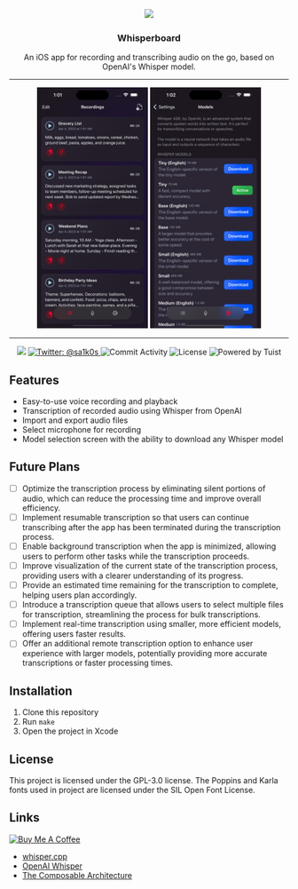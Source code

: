 <div align="center">
  <a href="https://github.com/Saik0s/Whisperboard">
    <img src="App/Resources/Assets.xcassets/AppIcon.appiconset/ios-marketing.png" width="80">
  </a>

  <h3 align="center">Whisperboard</h3>

  <p align="center">
    An iOS app for recording and transcribing audio on the go, based on OpenAI's Whisper model.
  </p>
</div>
<hr />

<div align="center">
<img src=".github/screenshot1.png" width="200">
<img src=".github/screenshot2.png" width="200">
</div>
<hr />
<p align="center">
    <img src="https://img.shields.io/badge/Platforms-iOS-3876D3.svg" />
    <a href="https://twitter.com/sa1k0s">
        <img src="https://img.shields.io/badge/Contact-@sa1k0s-purple.svg?style=flat" alt="Twitter: @sa1k0s" />
    </a>
    <img src="https://img.shields.io/github/commit-activity/w/Saik0s/Whisperboard?style=flat" alt="Commit Activity">
    <img src="https://img.shields.io/github/license/Saik0s/Whisperboard?style=flat" alt="License">
    <img src="https://img.shields.io/badge/Powered%20by-Tuist-blue" alt="Powered by Tuist">
</p>

## Features

- Easy-to-use voice recording and playback
- Transcription of recorded audio using Whisper from OpenAI
- Import and export audio files
- Select microphone for recording
- Model selection screen with the ability to download any Whisper model

## Future Plans

- [ ] Optimize the transcription process by eliminating silent portions of audio, which can reduce the processing time and improve overall efficiency.
- [ ] Implement resumable transcription so that users can continue transcribing after the app has been terminated during the transcription process.
- [ ] Enable background transcription when the app is minimized, allowing users to perform other tasks while the transcription proceeds.
- [ ] Improve visualization of the current state of the transcription process, providing users with a clearer understanding of its progress.
- [ ] Provide an estimated time remaining for the transcription to complete, helping users plan accordingly.
- [ ] Introduce a transcription queue that allows users to select multiple files for transcription, streamlining the process for bulk transcriptions.
- [ ] Implement real-time transcription using smaller, more efficient models, offering users faster results.
- [ ] Offer an additional remote transcription option to enhance user experience with larger models, potentially providing more accurate transcriptions or faster processing times.

## Installation

1. Clone this repository
2. Run `make`
3. Open the project in Xcode

## License

This project is licensed under the GPL-3.0 license.
The Poppins and Karla fonts used in project are licensed under the SIL Open Font License.

## Links
<a href="https://www.buymeacoffee.com/saik0s" target="_blank"><img src="https://cdn.buymeacoffee.com/buttons/v2/default-green.png" alt="Buy Me A Coffee" style="height: 60px !important;width: 217px !important;" ></a>
- [whisper.cpp](https://github.com/ggerganov/whisper.cpp)
- [OpenAI Whisper](https://github.com/openai/whisper)
- [The Composable Architecture](https://github.com/pointfreeco/swift-composable-architecture)
